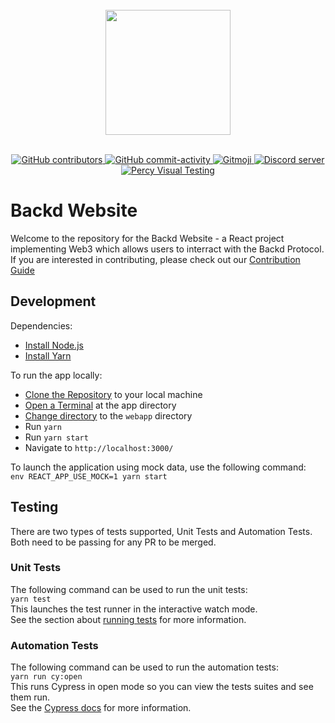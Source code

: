<div align="center">
  <br>
	<a href="https://backd.fund/"><img src="https://backd.fund/bkd-full-dark.png" width="200"></a>
  <br>
  <br>
  <p>
    <a href="https://github.com/backdfund/webapp/graphs/contributors">
        <img src="https://img.shields.io/github/contributors/backdfund/webapp?style=flat-square" alt="GitHub contributors" />
    </a>
    <a href="https://github.com/backdfund/webapp/commits/">
    	<img src="https://img.shields.io/github/commit-activity/m/backdfund/webapp?style=flat-square" alt="GitHub commit-activity" />
    </a>
    <a href="https://gitmoji.dev">
        <img src="https://img.shields.io/badge/gitmoji-%20😜%20😍-FFDD67.svg?style=flat-square" alt="Gitmoji" >
    </a>
    <a href="https://discord.gg/jpGvaFV3Rv">
        <img src="https://discordapp.com/api/guilds/869304943373348915/embed.png" alt="Discord server" >
    </a>
    <a href="https://percy.io/3b0d1c60/backd">
        <img src="https://percy.io/static/images/percy-badge.svg" alt="Percy Visual Testing" >
    </a>
  </p>
</div>

# Backd Website

Welcome to the repository for the Backd Website - a React project implementing Web3 which allows users to interract with the Backd Protocol.  
If you are interested in contributing, please check out our [Contribution Guide](https://github.com/backdfund/webapp/blob/master/.github/CONTRIBUTING.md)

## Development

Dependencies:

- [Install Node.js](https://nodejs.org/en/download/)
- [Install Yarn](https://classic.yarnpkg.com/en/docs/install/)

To run the app locally:

- [Clone the Repository](https://www.google.com/search?q=how+to+clone+a+repository+from+github) to your local machine
- [Open a Terminal](https://www.google.com/search?q=how+to+open+a+terminal+in+a+directory&oq=how+to+open+a+terminal+in+a+directory) at the app directory
- [Change directory](https://www.google.com/search?q=how+to+cd+to+a+directory&oq=how+to+cd+to+a+directory) to the `webapp` directory
- Run `yarn`
- Run `yarn start`
- Navigate to `http://localhost:3000/`

To launch the application using mock data, use the following command:  
`env REACT_APP_USE_MOCK=1 yarn start`

## Testing

There are two types of tests supported, Unit Tests and Automation Tests.  
Both need to be passing for any PR to be merged.

### Unit Tests

The following command can be used to run the unit tests:  
`yarn test`  
This launches the test runner in the interactive watch mode.  
See the section about [running tests](https://facebook.github.io/create-react-app/docs/running-tests) for more information.

### Automation Tests

The following command can be used to run the automation tests:  
`yarn run cy:open`  
This runs Cypress in open mode so you can view the tests suites and see them run.  
See the [Cypress docs](https://docs.cypress.io/guides/overview/why-cypress) for more information.
